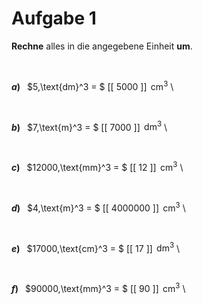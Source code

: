 <!--
version:  0.0.1

language: de

@style
input {
    text-align: center;
}

.flex-container {
    display: flex;
    flex-wrap: wrap;
    align-items: stretch;
    gap: 20px;
}

.flex-child {
    flex: 1;
    min-width: 350px;
    margin-right: 20px;
}

@media (max-width: 400px) {
    .flex-child {
        flex: 100%;
        margin-right: 0;
    }
}
@end

formula: \carry   \textcolor{red}{\scriptsize #1}
formula: \digit   \rlap{\carry{#1}}\phantom{#2}#2
formula: \permil  \text{‰}

import: https://raw.githubusercontent.com/liaTemplates/algebrite/master/README.md
import: https://raw.githubusercontent.com/LiaTemplates/Tikz-Jax/main/README.md

script: https://cdn.jsdelivr.net/gh/LiaTemplates/Tikz-Jax@main/dist/index.js

@round
<script>
  let value = `@input`;
  if (value.startsWith("@")) {
    ""
  } else {
    value = JSON.parse(value);
    value = value[0]
    value = value.replace(/,/g, ".");
    value = parseFloat(value);
    value = Math.round(value * Math.pow(10,@1)) / Math.pow(10,@1);
    value == @0
  }
</script>
@end

tags: Einheiten, Länge, Volumen, sehr leicht

-->




# Aufgabe 1


**Rechne** alles in die angegebene Einheit **um**.

<br>


<section class="flex-container">

<div class="flex-child">

__$a)\;\;$__ $5\,\text{dm}^3 = $ [[   5000  ]] $\,\text{cm}^3$ \

</div>
<br>
<div class="flex-child">

__$b)\;\;$__ $7\,\text{m}^3 = $ [[   7000  ]] $\,\text{dm}^3$ \

</div>
<br>
<div class="flex-child">

__$c)\;\;$__ $12000\,\text{mm}^3 = $ [[   12     ]] $\,\text{cm}^3$ \

</div>
<br>
<div class="flex-child">

__$d)\;\;$__ $4\,\text{m}^3 = $ [[ 4000000 ]] $\,\text{cm}^3$ \

</div>
<br>
<div class="flex-child">

__$e)\;\;$__ $17000\,\text{cm}^3 = $ [[    17    ]] $\,\text{dm}^3$ \

</div>
<br>
<div class="flex-child">

__$f)\;\;$__ $90000\,\text{mm}^3 = $ [[    90    ]] $\,\text{cm}^3$ \

</div>


</section>

<br>
<br>
<br>
<br>
<br>